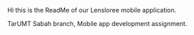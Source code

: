 Hi this is the ReadMe of our Lensloree mobile application. 

TarUMT Sabah branch, Mobile app development assignment.
